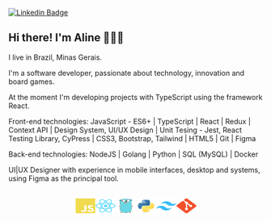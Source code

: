 [![Linkedin Badge](https://img.shields.io/badge/-LinkedIn-blue?style=flat-square&logo=Linkedin&logoColor=white&link=https://www.linkedin.com/in/alexandre-anicio/)](https://www.linkedin.com/in/aline-sresende/)
## Hi there! I'm Aline 👩🏻‍💻

I live in Brazil, Minas Gerais.

I'm a software developer, passionate about technology, innovation and board games.

At the moment I'm developing projects with TypeScript using the framework React.

Front-end technologies: JavaScript - ES6+ | TypeScript | React | Redux | Context API | Design System, UI/UX Design | Unit Tesing - Jest, React Testing Library, CyPress | CSS3, Bootstrap, Tailwind | HTML5 | Git | Figma

Back-end technologies: NodeJS | Golang | Python | SQL (MySQL) | Docker 

UI|UX Designer with experience in mobile interfaces, desktop and systems, using Figma as the principal tool.
  <br>
  <br>
  <div style="display: flex; justify-content: center; width: 100%">
  <img align="center" alt="Aline-Js" height="30" width="40" src="https://raw.githubusercontent.com/devicons/devicon/master/icons/javascript/javascript-plain.svg">
  <img align="center" alt="Aline-React" height="30" width="40" src="https://raw.githubusercontent.com/devicons/devicon/master/icons/react/react-original.svg">
  <img align="center" alt="Aline-Go" height="30" width="40" src="https://raw.githubusercontent.com/devicons/devicon/master/icons/go/go-original.svg">
  <img align="center" alt="Aline-Python" height="30" width="40" src="https://raw.githubusercontent.com/devicons/devicon/master/icons/python/python-original.svg">
  <img align="center" alt="Aline-Tailwind" height="30" width="40" src="https://raw.githubusercontent.com/devicons/devicon/master/icons/tailwindcss/tailwindcss-plain.svg">
  <img align="center" alt="Aline-Git" height="30" width="40" src="https://raw.githubusercontent.com/devicons/devicon/master/icons/git/git-plain.svg">
  </div>
    
<!--
**alinesresende/alinesresende** is a ✨ _special_ ✨ repository because its `README.md` (this file) appears on your GitHub profile.

Here are some ideas to get you started:

- 🔭 I’m currently working on ...
- 🌱 I’m currently learning ...
- 👯 I’m looking to collaborate on ...
- 🤔 I’m looking for help with ...
- 💬 Ask me about ...
- 📫 How to reach me: ...
- 😄 Pronouns: ...
- ⚡ Fun fact: ...
-->
